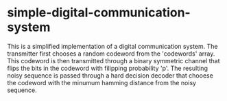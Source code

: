 # simple-digital-communication-system
This is a simplified implementation of a digital communication system. The transmitter first chooses a random codeword from the 'codewords' array. 
This codeword is then  transmitted through a binary symmetric channel that flips the bits in the codeword with filipping probability 'p'. The resulting
noisy sequence is passed through a hard decision decoder that chooese the codeword with the minumum hamming distance from the 
noisy sequence. 
